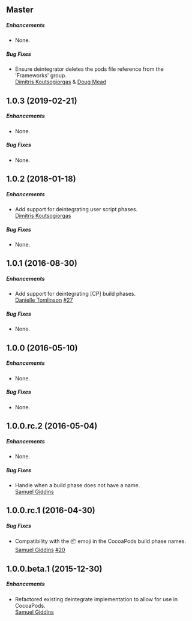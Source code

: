 ## Master

##### Enhancements

* None.  

##### Bug Fixes

* Ensure deintegrator deletes the pods file reference from the 'Frameworks' group.  
  [Dimitris Koutsogiorgas](https://github.com/dnkoutso) & [Doug Mead](https://github.com/dmead28)


## 1.0.3 (2019-02-21)

##### Enhancements

* None.  

##### Bug Fixes

* None.  


## 1.0.2 (2018-01-18)

##### Enhancements

* Add support for deintegrating user script phases.  
  [Dimitris Koutsogiorgas](https://github.com/dnkoutso)

##### Bug Fixes

* None.  


## 1.0.1 (2016-08-30)

##### Enhancements

* Add support for deintegrating [CP] build phases.  
  [Danielle Tomlinson](https://github.com/dantoml)
  [#27](https://github.com/CocoaPods/cocoapods-deintegrate/pull/27)

##### Bug Fixes

* None.  


## 1.0.0 (2016-05-10)

##### Enhancements

* None.  

##### Bug Fixes

* None.  


## 1.0.0.rc.2 (2016-05-04)

##### Enhancements

* None.  

##### Bug Fixes

* Handle when a build phase does not have a name.  
  [Samuel Giddins](https://github.com/segiddins)


## 1.0.0.rc.1 (2016-04-30)

##### Bug Fixes

* Compatibility with the 📦 emoji in the CocoaPods build phase names.  
  [Samuel Giddins](https://github.com/segiddins)
  [#20](https://github.com/CocoaPods/cocoapods-deintegrate/issues/20)

## 1.0.0.beta.1 (2015-12-30)

##### Enhancements

* Refactored existing deintegrate implementation to allow for use in
  CocoaPods.  
  [Samuel Giddins](https://github.com/segiddins)
